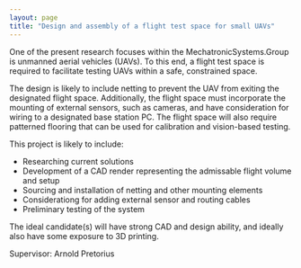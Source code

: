 ```yaml
---
layout: page
title: "Design and assembly of a flight test space for small UAVs"
---
```


One of the present research focuses within the MechatronicSystems.Group is unmanned aerial vehicles (UAVs). To this end, a flight test space is required to facilitate testing UAVs within a safe, constrained space. 

The design is likely to include netting to prevent the UAV from exiting the designated flight space. Additionally, the flight space must incorporate the mounting of external sensors, such as cameras, and have consideration for wiring to a designated base station PC. The flight space will also require patterned flooring that can be used for calibration and vision-based testing.

This project is likely to include:

<ul>
  <li>Researching current solutions</li>
  <li>Development of a CAD render representing the admissable flight volume and setup</li>
  <li>Sourcing and installation of netting and other mounting elements</li>
  <li>Considerationg for adding external sensor and routing cables</li>
  <li>Preliminary testing of the system</li>
</ul>

The ideal candidate(s) will have strong CAD and design ability, and ideally also have some exposure to 3D printing.

Supervisor: Arnold Pretorius
